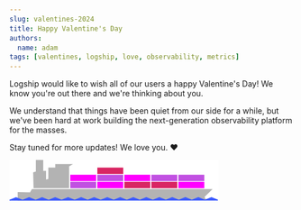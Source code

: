 ```yaml
---
slug: valentines-2024
title: Happy Valentine's Day
authors:
  name: adam
tags: [valentines, logship, love, observability, metrics]
---
```


Logship would like to wish all of our users a happy Valentine's Day! We know you're out there and we're thinking about you.

We understand that things have been quiet from our side for a while, but we've been hard at work building the next-generation observability platform for the masses.

Stay tuned for more updates! We love you. :heart:

![Valentine's Logship Logo](../static/img/homepage/logo_valentines.svg)